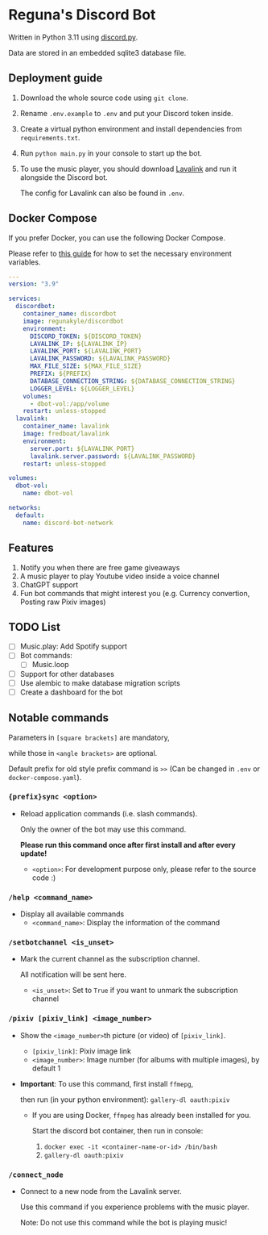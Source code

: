 # Reguna's Discord Bot

Written in Python 3.11 using [discord.py](https://github.com/Rapptz/discord.py).

Data are stored in an embedded sqlite3 database file.

## Deployment guide

1. Download the whole source code using `git clone`.

2. Rename `.env.example` to `.env` and put your Discord token inside.

3. Create a virtual python environment and install dependencies from `requirements.txt`.

4. Run `python main.py` in your console to start up the bot.

5. To use the music player, you should download [Lavalink](https://github.com/freyacodes/Lavalink) and run it alongside the Discord bot.

   The config for Lavalink can also be found in `.env`.

## Docker Compose

If you prefer Docker, you can use the following Docker Compose.

Please refer to [this guide](https://docs.docker.com/compose/environment-variables/) for how to set the necessary environment variables.

```yaml
---
version: "3.9"

services:
  discordbot:
    container_name: discordbot
    image: regunakyle/discordbot
    environment:
      DISCORD_TOKEN: ${DISCORD_TOKEN}
      LAVALINK_IP: ${LAVALINK_IP}
      LAVALINK_PORT: ${LAVALINK_PORT}
      LAVALINK_PASSWORD: ${LAVALINK_PASSWORD}
      MAX_FILE_SIZE: ${MAX_FILE_SIZE}
      PREFIX: ${PREFIX}
      DATABASE_CONNECTION_STRING: ${DATABASE_CONNECTION_STRING}
      LOGGER_LEVEL: ${LOGGER_LEVEL}
    volumes:
      - dbot-vol:/app/volume
    restart: unless-stopped
  lavalink:
    container_name: lavalink
    image: fredboat/lavalink
    environment:
      server.port: ${LAVALINK_PORT}
      lavalink.server.password: ${LAVALINK_PASSWORD}
    restart: unless-stopped

volumes:
  dbot-vol:
    name: dbot-vol

networks:
  default:
    name: discord-bot-network
```

## Features

1. Notify you when there are free game giveaways
2. A music player to play Youtube video inside a voice channel
3. ChatGPT support
4. Fun bot commands that might interest you (e.g. Currency convertion, Posting raw Pixiv images)

## TODO List

- [ ] Music.play: Add Spotify support
- [ ] Bot commands:
  - [ ] Music.loop
- [ ] Support for other databases
- [ ] Use alembic to make database migration scripts
- [ ] Create a dashboard for the bot

## Notable commands

Parameters in `[square brackets]` are mandatory,

while those in `<angle brackets>` are optional.

Default prefix for old style prefix command is `>>` (Can be changed in `.env` or `docker-compose.yaml`).

### `{prefix}sync <option>`

- Reload application commands (i.e. slash commands).

  Only the owner of the bot may use this command.

  **Please run this command once after first install and after every update!**

  - `<option>`: For development purpose only, please refer to the source code :)

### `/help <command_name>`

- Display all available commands
  - `<command_name>`: Display the information of the command

### `/setbotchannel <is_unset>`

- Mark the current channel as the subscription channel.

  All notification will be sent here.

  - `<is_unset>`: Set to `True` if you want to unmark the subscription channel

### `/pixiv [pixiv_link] <image_number>`

- Show the `<image_number>`th picture (or video) of `[pixiv_link]`.
  - `[pixiv_link]`: Pixiv image link
  - `<image_number>`: Image number (for albums with multiple images), by default 1
- **Important**: To use this command, first install `ffmepg`,

  then run (in your python environment): `gallery-dl oauth:pixiv`

  - If you are using Docker, `ffmpeg` has already been installed for you.

    Start the discord bot container, then run in console:

    1. `docker exec -it <container-name-or-id> /bin/bash`
    2. `gallery-dl oauth:pixiv`

### `/connect_node`

- Connect to a new node from the Lavalink server.

  Use this command if you experience problems with the music player.

  Note: Do not use this command while the bot is playing music!
